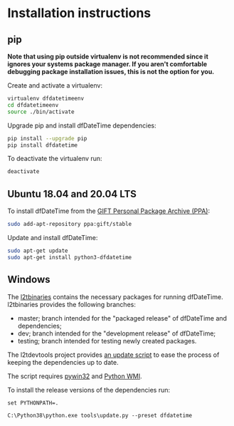 # Installation instructions

## pip

**Note that using pip outside virtualenv is not recommended since it ignores
your systems package manager. If you aren't comfortable debugging package
installation issues, this is not the option for you.**

Create and activate a virtualenv:

```bash
virtualenv dfdatetimeenv
cd dfdatetimeenv
source ./bin/activate
```

Upgrade pip and install dfDateTime dependencies:

```bash
pip install --upgrade pip
pip install dfdatetime
```

To deactivate the virtualenv run:

```bash
deactivate
```

## Ubuntu 18.04 and 20.04 LTS

To install dfDateTime from the [GIFT Personal Package Archive (PPA)](https://launchpad.net/~gift):

```bash
sudo add-apt-repository ppa:gift/stable
```

Update and install dfDateTime:

```bash
sudo apt-get update
sudo apt-get install python3-dfdatetime
```

## Windows

The [l2tbinaries](https://github.com/log2timeline/l2tbinaries) contains the
necessary packages for running dfDateTime. l2tbinaries provides the following
branches:

* master; branch intended for the "packaged release" of dfDateTime and dependencies;
* dev; branch intended for the "development release" of dfDateTime;
* testing; branch intended for testing newly created packages.

The l2tdevtools project provides [an update script](https://github.com/log2timeline/l2tdevtools/wiki/Update-script)
to ease the process of keeping the dependencies up to date.

The script requires [pywin32](https://github.com/mhammond/pywin32/releases) and
[Python WMI](https://pypi.org/project/WMI).

To install the release versions of the dependencies run:

```
set PYTHONPATH=.

C:\Python38\python.exe tools\update.py --preset dfdatetime
```
